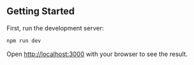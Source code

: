 ## Getting Started

First, run the development server:

```bash
npm run dev
```

Open [http://localhost:3000](http://localhost:3007) with your browser to see the result.
